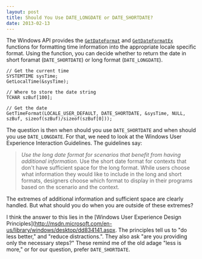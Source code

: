 ```yaml
---
layout: post
title: Should You Use DATE_LONGDATE or DATE_SHORTDATE?
date: 2013-02-13
---
```


The Windows API provides the [`GetDateFormat`](http://msdn.microsoft.com/en-us/library/windows/desktop/dd318086(v=vs.85).aspx) and [`GetDateFormatEx`](http://msdn.microsoft.com/en-us/library/windows/desktop/dd318088(v=vs.85).aspx) functions for formatting time information into the appropriate locale specific format. Using the function, you can decide whether to return the date in short foramat (`DATE_SHORTDATE`) or long format (`DATE_LONGDATE`).

```
// Get the current time
SYSTEMTIME sysTime;
GetLocalTime(&sysTime);
 
// Where to store the date string
TCHAR szBuf[100];
 
// Get the date
GetTimeFormat(LOCALE_USER_DEFAULT, DATE_SHORTDATE, &sysTime, NULL, szBuf, sizeof(szBuf)/sizeof(szBuf[0]));
```

The question is then when should you use `DATE_SHORTDATE` and when should you use `DATE_LONGDATE`. For that, we need to look at the Windows User Experience Interaction Guidelines. The guidelines say:

> *Use the long date format for scenarios that benefit from having additional information.* Use the short date format for contexts that don't have sufficient space for the long format. While users choose what information they would like to include in the long and short formats, designers choose which format to display in their programs based on the scenario and the context.

The extremes of additional information and sufficient space are clearly handled. But what should you do when you are outside of these extremes?

I think the answer to this lies in the [Windows User Experience Design Principles](http://msdn.microsoft.com/en-us/library/windows/desktop/dd834141.aspx. The principles tell us to "do less better," and "reduce distractions.". They also ask "are you providing only the necessary steps?" These remind me of the old adage "less is more," or for our question, prefer `DATE_SHORTDATE`.